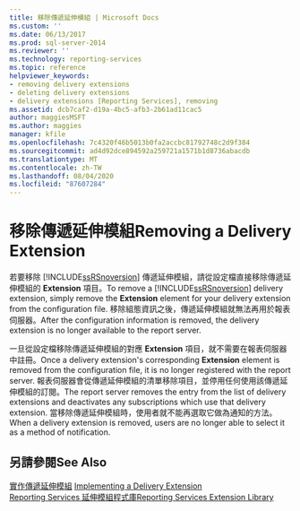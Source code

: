 ```yaml
---
title: 移除傳遞延伸模組 | Microsoft Docs
ms.custom: ''
ms.date: 06/13/2017
ms.prod: sql-server-2014
ms.reviewer: ''
ms.technology: reporting-services
ms.topic: reference
helpviewer_keywords:
- removing delivery extensions
- deleting delivery extensions
- delivery extensions [Reporting Services], removing
ms.assetid: dcb7caf2-d19a-4bc5-afb3-2b61ad11cac5
author: maggiesMSFT
ms.author: maggies
manager: kfile
ms.openlocfilehash: 7c4320f46b5013b0fa2accbc81792748c2d9f384
ms.sourcegitcommit: ad4d92dce894592a259721a1571b1d8736abacdb
ms.translationtype: MT
ms.contentlocale: zh-TW
ms.lasthandoff: 08/04/2020
ms.locfileid: "87607284"
---
```

# <a name="removing-a-delivery-extension"></a><span data-ttu-id="7947f-102">移除傳遞延伸模組</span><span class="sxs-lookup"><span data-stu-id="7947f-102">Removing a Delivery Extension</span></span>
  <span data-ttu-id="7947f-103">若要移除 [!INCLUDE[ssRSnoversion](../../../includes/ssrsnoversion-md.md)] 傳遞延伸模組，請從設定檔直接移除傳遞延伸模組的 **Extension** 項目。</span><span class="sxs-lookup"><span data-stu-id="7947f-103">To remove a [!INCLUDE[ssRSnoversion](../../../includes/ssrsnoversion-md.md)] delivery extension, simply remove the **Extension** element for your delivery extension from the configuration file.</span></span> <span data-ttu-id="7947f-104">移除組態資訊之後，傳遞延伸模組就無法再用於報表伺服器。</span><span class="sxs-lookup"><span data-stu-id="7947f-104">After the configuration information is removed, the delivery extension is no longer available to the report server.</span></span>  
  
 <span data-ttu-id="7947f-105">一旦從設定檔移除傳遞延伸模組的對應 **Extension** 項目，就不需要在報表伺服器中註冊。</span><span class="sxs-lookup"><span data-stu-id="7947f-105">Once a delivery extension's corresponding **Extension** element is removed from the configuration file, it is no longer registered with the report server.</span></span> <span data-ttu-id="7947f-106">報表伺服器會從傳遞延伸模組的清單移除項目，並停用任何使用該傳遞延伸模組的訂閱。</span><span class="sxs-lookup"><span data-stu-id="7947f-106">The report server removes the entry from the list of delivery extensions and deactivates any subscriptions which use that delivery extension.</span></span> <span data-ttu-id="7947f-107">當移除傳遞延伸模組時，使用者就不能再選取它做為通知的方法。</span><span class="sxs-lookup"><span data-stu-id="7947f-107">When a delivery extension is removed, users are no longer able to select it as a method of notification.</span></span>  
  
## <a name="see-also"></a><span data-ttu-id="7947f-108">另請參閱</span><span class="sxs-lookup"><span data-stu-id="7947f-108">See Also</span></span>  
 <span data-ttu-id="7947f-109">[實作傳遞延伸模組](implementing-a-delivery-extension.md) </span><span class="sxs-lookup"><span data-stu-id="7947f-109">[Implementing a Delivery Extension](implementing-a-delivery-extension.md) </span></span>  
 [<span data-ttu-id="7947f-110">Reporting Services 延伸模組程式庫</span><span class="sxs-lookup"><span data-stu-id="7947f-110">Reporting Services Extension Library</span></span>](../reporting-services-extension-library.md)  
  
  
